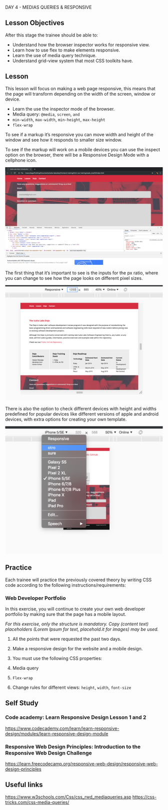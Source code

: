 DAY 4 - MEDIAS QUERIES & RESPONSIVE

## Lesson Objectives

After this stage the trainee should be able to:

+ Understand how the browser inspector works for responsive view.
+ Learn how to use flex to make elements responsive.
+ Learn the use of media query technique.
+ Understand grid-view system that most CSS toolkits have.

 ## Lesson

This lesson will focus on making a web page responsive, this means that the page will transform depending on the width of the screen, window or device.

+ Learn the use the inspector mode of the browser.
+ Media query: `@media`, `screen`, `and`
+ `min-width`, `max-width`, `min-height`, `max-height`
+ `flex-wrap`

To see if a markup it’s responsive you can move width and height of the window and see how it responds to smaller size window.

To see if the markup will work on a mobile devices you can use the inspect option on the browser, there will be a Responsive Design Mode with a cellphone icon.

![inspector](assets/images/inspector.png)

The first thing that it’s important to see is the inputs for the px ratio, where you can change to see how the page looks on different pixel sizes.

![responsive view](assets/images/responsive-view.png)

There is also the option to check different devices with height and widths predefined for popular devices like different versions of apple and android devices, with extra options for creating your own template.

![responsive mobile](assets/images/mobile-view.png)

## Practice

Each trainee will practice the previously covered theory by writing CSS code according to the following instructions/requirements:


### Web Developer Portfolio

In this exercise, you will continue to create your own web developer portfolio by making sure that the page has a mobile layout.

*For this exercise, only the structure is mandatory. Copy (content text) placeholders (Lorem Ipsum for text, placehold.it for images) may be used.*

1. All the points that were requested the past two days.

2. Make a responsive design for the website and a mobile design.

3. You must use the following CSS properties:
  1. Media query
  2. `Flex-wrap`
  3. Change rules for different views: `height`, `width`, `font-size`

## Self Study

### Code academy: Learn Responsive Design Lesson 1 and 2

https://www.codecademy.com/learn/learn-responsive-design/modules/learn-responsive-design-module

### Responsive Web Design Principles: Introduction to the Responsive Web Design Challenge

https://learn.freecodecamp.org/responsive-web-design/responsive-web-design-principles

## Useful links

https://www.w3schools.com/Css/css_rwd_mediaqueries.asp
https://css-tricks.com/css-media-queries/

